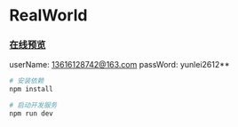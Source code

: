 # RealWorld

### [在线预览](http://113.31.116.81:3000/)
userName: 13616128742@163.com
passWord: yunlei2612**


```sh
# 安装依赖
npm install

# 启动开发服务
npm run dev
```
